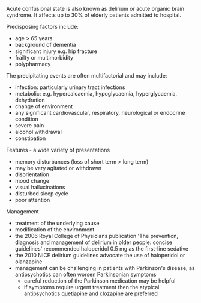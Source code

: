 Acute confusional state is also known as delirium or acute organic brain syndrome. It affects up to 30% of elderly patients admitted to hospital.  
  
Predisposing factors include:  
* age \> 65 years
* background of dementia
* significant injury e.g. hip fracture
* frailty or multimorbidity
* polypharmacy

  
The precipitating events are often multifactorial and may include:  
* infection: particularly urinary tract infections
* metabolic: e.g. hypercalcaemia, hypoglycaemia, hyperglycaemia, dehydration
* change of environment
* any significant cardiovascular, respiratory, neurological or endocrine condition
* severe pain
* alcohol withdrawal
* constipation

  
Features \- a wide variety of presentations  
* memory disturbances (loss of short term \> long term)
* may be very agitated or withdrawn
* disorientation
* mood change
* visual hallucinations
* disturbed sleep cycle
* poor attention

  
Management  
* treatment of the underlying cause
* modification of the environment
* the 2006 Royal College of Physicians publication 'The prevention, diagnosis and management of delirium in older people: concise guidelines' recommended haloperidol 0\.5 mg as the first\-line sedative
* the 2010 NICE delirium guidelines advocate the use of haloperidol or olanzapine
* management can be challenging in patients with Parkinson's disease, as antipsychotics can often worsen Parkinsonian symptoms
	+ careful reduction of the Parkinson medication may be helpful
	+ if symptoms require urgent treatment then the atypical antipsychotics quetiapine and clozapine are preferred
